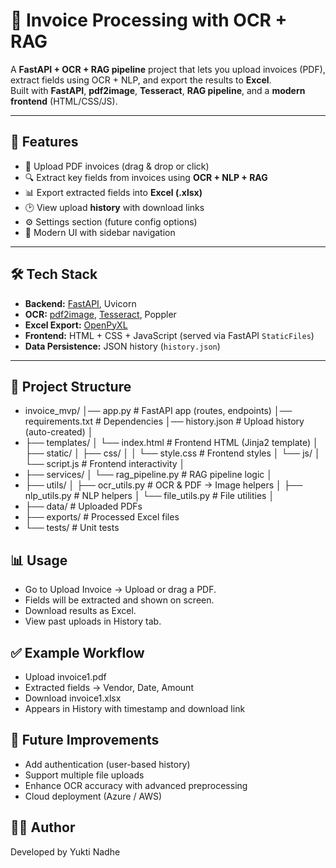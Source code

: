 # 📑 Invoice Processing with OCR + RAG

A **FastAPI + OCR + RAG pipeline** project that lets you upload invoices (PDF), extract fields using OCR + NLP, and export the results to **Excel**.  
Built with **FastAPI**, **pdf2image**, **Tesseract**, **RAG pipeline**, and a **modern frontend** (HTML/CSS/JS).

---

## 🚀 Features

- 📂 Upload PDF invoices (drag & drop or click)
- 🔍 Extract key fields from invoices using **OCR + NLP + RAG**
- 📊 Export extracted fields into **Excel (.xlsx)**
- 🕑 View upload **history** with download links
- ⚙️ Settings section (future config options)
- 🎨 Modern UI with sidebar navigation

---

## 🛠️ Tech Stack

- **Backend:** [FastAPI](https://fastapi.tiangolo.com/), Uvicorn  
- **OCR:** [pdf2image](https://pypi.org/project/pdf2image/), [Tesseract](https://github.com/tesseract-ocr/tesseract), Poppler  
- **Excel Export:** [OpenPyXL](https://openpyxl.readthedocs.io/)  
- **Frontend:** HTML + CSS + JavaScript (served via FastAPI `StaticFiles`)  
- **Data Persistence:** JSON history (`history.json`)  

---

## 📂 Project Structure

- invoice_mvp/
│── app.py # FastAPI app (routes, endpoints)
│── requirements.txt # Dependencies
│── history.json # Upload history (auto-created)
│
- ├── templates/
│ └── index.html # Frontend HTML (Jinja2 template)
│
├── static/
│ ├── css/
│ │ └── style.css # Frontend styles
│ └── js/
│ └── script.js # Frontend interactivity
│
- ├── services/
│ └── rag_pipeline.py # RAG pipeline logic
│
- ├── utils/
│ ├── ocr_utils.py # OCR & PDF → Image helpers
│ ├── nlp_utils.py # NLP helpers
│ └── file_utils.py # File utilities
│
- ├── data/ # Uploaded PDFs
- ├── exports/ # Processed Excel files
- └── tests/ # Unit tests

## 📊 Usage

- Go to Upload Invoice → Upload or drag a PDF.
- Fields will be extracted and shown on screen.
- Download results as Excel.
- View past uploads in History tab.

## ✅ Example Workflow

- Upload invoice1.pdf
- Extracted fields → Vendor, Date, Amount
- Download invoice1.xlsx
- Appears in History with timestamp and download link

## 🔮 Future Improvements

- Add authentication (user-based history)
- Support multiple file uploads
- Enhance OCR accuracy with advanced preprocessing
- Cloud deployment (Azure / AWS)

## 👨‍💻 Author
Developed by Yukti Nadhe
